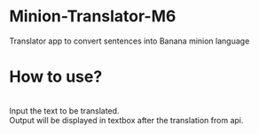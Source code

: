 # Minion-Translator-M6<br>
Translator app to convert sentences into Banana minion language<br>

<h1>How to use?</h1><br>
Input the text to be translated.<br>
Output will be displayed in textbox after the translation from api.<br>

